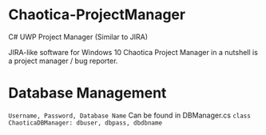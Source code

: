 # Chaotica-ProjectManager
C# UWP Project Manager (Similar to JIRA)


JIRA-like software for Windows 10 
Chaotica Project Manager in a nutshell is a project manager / bug reporter.

# Database Management #

` Username, Password, Database Name ` Can be found in DBManager.cs `class ChaoticaDBManager: dbuser, dbpass, dbdbname`
